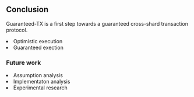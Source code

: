 <!-- .slide: data-background="#146287" -->
## Conclusion



<div style="text-align: left;">
<p>Guaranteed-TX is a first step towards a guaranteed cross-shard transaction protocol.</p>
<lu>
<li>Optimistic execution</li>
<li>Guaranteed exection</li>
</lu>
</div>


<div style="text-align: left;">
<h3>Future work</h3>
<lu>
<li>Assumption analysis</li>
<li>Implementaton analysis</li>
<li>Experimental research</li>
</lu>
</div>
</div>